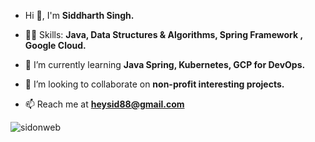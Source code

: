 - Hi 👋, I'm **Siddharth Singh.**

- 👨‍💻 Skills: **Java, Data Structures & Algorithms, Spring Framework , Google Cloud.**
  
- 🌱 I’m currently learning **Java Spring, Kubernetes, GCP for DevOps.**

- 👯 I’m looking to collaborate on **non-profit interesting projects.**

- 📫 Reach me at **heysid88@gmail.com**

<p align="left"> <img src="https://komarev.com/ghpvc/?username=sidonweb&label=Profile%20views&color=0e75b6&style=flat" alt="sidonweb" /> </p>

